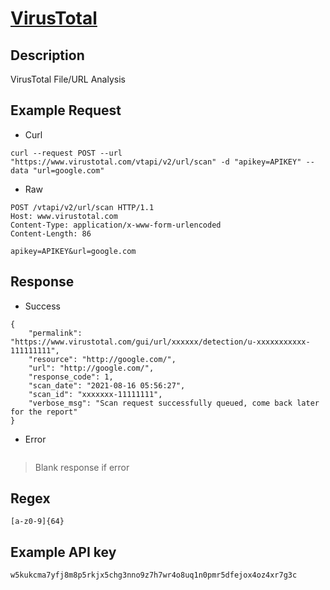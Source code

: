 # [VirusTotal](https://developers.virustotal.com/reference#getting-started)

## __Description__
VirusTotal File/URL Analysis

## __Example Request__
* Curl
```
curl --request POST --url "https://www.virustotal.com/vtapi/v2/url/scan" -d "apikey=APIKEY" --data "url=google.com"
```

* Raw
```
POST /vtapi/v2/url/scan HTTP/1.1
Host: www.virustotal.com
Content-Type: application/x-www-form-urlencoded
Content-Length: 86

apikey=APIKEY&url=google.com
```

## __Response__
* Success
```
{
	"permalink": "https://www.virustotal.com/gui/url/xxxxxx/detection/u-xxxxxxxxxxx-111111111",
	"resource": "http://google.com/",
	"url": "http://google.com/",
	"response_code": 1,
	"scan_date": "2021-08-16 05:56:27",
	"scan_id": "xxxxxxx-11111111",
	"verbose_msg": "Scan request successfully queued, come back later for the report"
}
```
* Error
```

```
>Blank response if error

## __Regex__
```
[a-z0-9]{64}
```

## __Example API key__
```
w5kukcma7yfj8m8p5rkjx5chg3nno9z7h7wr4o8uq1n0pmr5dfejox4oz4xr7g3c
```
